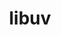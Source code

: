---
title: "libuv"
layout: cache
categories: [package, develop-2023-12-24]
meta: {"versions": ["1.46.0"], "compilers": ["gcc@=11.1.0", "gcc@=7.5.0"], "oss": ["ubuntu18.04", "ubuntu20.04"], "platforms": ["linux"], "targets": ["x86_64_v3"], "stacks": ["data-vis-sdk", "developer-tools", "root"], "num_specs": 2, "num_specs_by_stack": {"developer-tools": 1, "root": 2, "data-vis-sdk": 1}}
spec_details: [{"hash": "cveeuuroicwzicjqzn5ocnxxyy52hykf", "compiler": "gcc@=7.5.0", "versions": ["1.46.0"], "os": "ubuntu18.04", "platform": "linux", "target": "x86_64_v3", "variants": ["build_system=autotools"], "stacks": ["developer-tools", "root"], "size": "-", "tarball": "https://binaries.spack.io/develop-2023-12-24/build_cache/linux-ubuntu18.04-x86_64_v3/gcc-7.5.0/libuv-1.46.0/linux-ubuntu18.04-x86_64_v3-gcc-7.5.0-libuv-1.46.0-cveeuuroicwzicjqzn5ocnxxyy52hykf.spack"}, {"hash": "sugwd2ypve5jzfwv5tjw2ydtvg6ol7gh", "compiler": "gcc@=11.1.0", "versions": ["1.46.0"], "os": "ubuntu20.04", "platform": "linux", "target": "x86_64_v3", "variants": ["build_system=autotools"], "stacks": ["data-vis-sdk", "root"], "size": "-", "tarball": "https://binaries.spack.io/develop-2023-12-24/build_cache/linux-ubuntu20.04-x86_64_v3/gcc-11.1.0/libuv-1.46.0/linux-ubuntu20.04-x86_64_v3-gcc-11.1.0-libuv-1.46.0-sugwd2ypve5jzfwv5tjw2ydtvg6ol7gh.spack"}]
---
